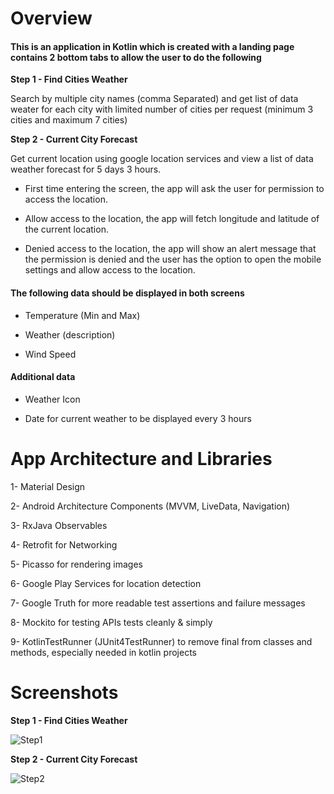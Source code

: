 
# Overview

#### This is an application in Kotlin which is created with a landing page contains 2 bottom tabs to allow the user to do the following

**Step 1 - Find Cities Weather**

Search by multiple city names (comma Separated) and get list of data weater for each city with limited number of cities per request
(minimum 3 cities and maximum 7 cities)

**Step 2 - Current City Forecast**

Get current location using google location services and view a list of data weather forecast for 5 days 3 hours.

- First time entering the screen, the app will ask the user for permission to access the location.

- Allow access to the location, the app will fetch longitude and latitude of the current location.

- Denied access to the location, the app will show an alert message that the permission is denied and the user has the option to open the mobile settings and allow access to the location.


 #### The following data should be displayed in both screens
 
- Temperature (Min and Max)

- Weather (description)

- Wind Speed  


#### Additional data

- Weather Icon

- Date for current weather to be displayed every 3 hours


# App Architecture and Libraries

1- Material Design

2- Android Architecture Components (MVVM, LiveData, Navigation)

3- RxJava Observables

4- Retrofit for Networking

5- Picasso for rendering images

6- Google Play Services for location detection

7- Google Truth for more readable test assertions and failure messages

8- Mockito for testing APIs tests cleanly & simply

9- KotlinTestRunner (JUnit4TestRunner) to remove final from classes and methods, especially needed in kotlin projects

# Screenshots

**Step 1 - Find Cities Weather**

![Step1](https://user-images.githubusercontent.com/6572487/76679500-85d85c80-65fa-11ea-9be2-ba81f6a18201.jpg)




**Step 2 - Current City Forecast**

![Step2](https://user-images.githubusercontent.com/6572487/76700651-14b8a800-66d3-11ea-907e-d29728ce74d8.jpg)



